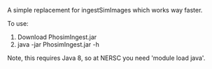 A simple replacement for ingestSimImages which works way faster.

To use: 

1. Download PhosimIngest.jar
2. java -jar PhosimIngest.jar -h

Note, this requires Java 8, so at NERSC you need 'module load java'.
